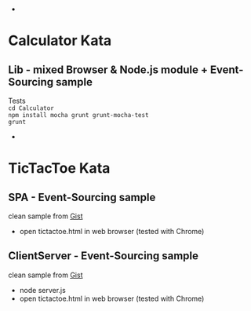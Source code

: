 -
Calculator Kata
====
Lib - mixed Browser & Node.js module + Event-Sourcing sample
----
Tests  
`cd Calculator`  
`npm install mocha grunt grunt-mocha-test`  
`grunt`  


-
TicTacToe Kata
====
SPA - Event-Sourcing sample
----
clean sample from [Gist](https://gist.github.com/MikeBild/5926056)

* open tictactoe.html in web browser (tested with Chrome)


ClientServer - Event-Sourcing sample
----
clean sample from [Gist](https://gist.github.com/MikeBild/e10f1c3e90ce4d17022a)

* node server.js
* open tictactoe.html in web browser (tested with Chrome)